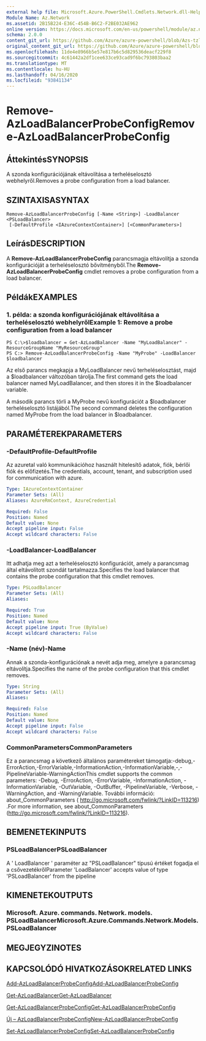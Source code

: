 ```yaml
---
external help file: Microsoft.Azure.PowerShell.Cmdlets.Network.dll-Help.xml
Module Name: Az.Network
ms.assetid: 2B15B224-E36C-454B-B6C2-F2BE032AE962
online version: https://docs.microsoft.com/en-us/powershell/module/az.network/remove-azloadbalancerprobeconfig
schema: 2.0.0
content_git_url: https://github.com/Azure/azure-powershell/blob/Azs-tzl/src/Network/Network/help/Remove-AzLoadBalancerProbeConfig.md
original_content_git_url: https://github.com/Azure/azure-powershell/blob/Azs-tzl/src/Network/Network/help/Remove-AzLoadBalancerProbeConfig.md
ms.openlocfilehash: 11de4e8966b5e57e817b6c5d829536deacf229f8
ms.sourcegitcommit: 4c61442a2df1cee633ce93cad9f6bc793803baa2
ms.translationtype: MT
ms.contentlocale: hu-HU
ms.lasthandoff: 04/16/2020
ms.locfileid: "93841134"
---
```

# <span data-ttu-id="7b35d-101">Remove-AzLoadBalancerProbeConfig</span><span class="sxs-lookup"><span data-stu-id="7b35d-101">Remove-AzLoadBalancerProbeConfig</span></span>

## <span data-ttu-id="7b35d-102">Áttekintés</span><span class="sxs-lookup"><span data-stu-id="7b35d-102">SYNOPSIS</span></span>
<span data-ttu-id="7b35d-103">A szonda konfigurációjának eltávolítása a terheléselosztó webhelyről.</span><span class="sxs-lookup"><span data-stu-id="7b35d-103">Removes a probe configuration from a load balancer.</span></span>

## <span data-ttu-id="7b35d-104">SZINTAXISA</span><span class="sxs-lookup"><span data-stu-id="7b35d-104">SYNTAX</span></span>

```
Remove-AzLoadBalancerProbeConfig [-Name <String>] -LoadBalancer <PSLoadBalancer>
 [-DefaultProfile <IAzureContextContainer>] [<CommonParameters>]
```

## <span data-ttu-id="7b35d-105">Leírás</span><span class="sxs-lookup"><span data-stu-id="7b35d-105">DESCRIPTION</span></span>
<span data-ttu-id="7b35d-106">A **Remove-AzLoadBalancerProbeConfig** parancsmagja eltávolítja a szonda konfigurációját a terheléselosztó bővítményből.</span><span class="sxs-lookup"><span data-stu-id="7b35d-106">The **Remove-AzLoadBalancerProbeConfig** cmdlet removes a probe configuration from a load balancer.</span></span>

## <span data-ttu-id="7b35d-107">Példák</span><span class="sxs-lookup"><span data-stu-id="7b35d-107">EXAMPLES</span></span>

### <span data-ttu-id="7b35d-108">1. példa: a szonda konfigurációjának eltávolítása a terheléselosztó webhelyről</span><span class="sxs-lookup"><span data-stu-id="7b35d-108">Example 1: Remove a probe configuration from a load balancer</span></span>
```
PS C:\>$loadbalancer = Get-AzLoadBalancer -Name "MyLoadBalancer" -ResourceGroupName "MyResourceGroup"
PS C:> Remove-AzLoadBalancerProbeConfig -Name "MyProbe" -LoadBalancer $loadbalancer
```

<span data-ttu-id="7b35d-109">Az első parancs megkapja a MyLoadBalancer nevű terheléselosztást, majd a $loadbalancer változóban tárolja.</span><span class="sxs-lookup"><span data-stu-id="7b35d-109">The first command gets the load balancer named MyLoadBalancer, and then stores it in the $loadbalancer variable.</span></span>

<span data-ttu-id="7b35d-110">A második parancs törli a MyProbe nevű konfigurációt a $loadbalancer terheléselosztó listájából.</span><span class="sxs-lookup"><span data-stu-id="7b35d-110">The second command deletes the configuration named MyProbe from the load balancer in $loadbalancer.</span></span>

## <span data-ttu-id="7b35d-111">PARAMÉTEREK</span><span class="sxs-lookup"><span data-stu-id="7b35d-111">PARAMETERS</span></span>

### <span data-ttu-id="7b35d-112">-DefaultProfile</span><span class="sxs-lookup"><span data-stu-id="7b35d-112">-DefaultProfile</span></span>
<span data-ttu-id="7b35d-113">Az azuretal való kommunikációhoz használt hitelesítő adatok, fiók, bérlői fiók és előfizetés.</span><span class="sxs-lookup"><span data-stu-id="7b35d-113">The credentials, account, tenant, and subscription used for communication with azure.</span></span>

```yaml
Type: IAzureContextContainer
Parameter Sets: (All)
Aliases: AzureRmContext, AzureCredential

Required: False
Position: Named
Default value: None
Accept pipeline input: False
Accept wildcard characters: False
```

### <span data-ttu-id="7b35d-114">-LoadBalancer</span><span class="sxs-lookup"><span data-stu-id="7b35d-114">-LoadBalancer</span></span>
<span data-ttu-id="7b35d-115">Itt adhatja meg azt a terheléselosztó konfigurációt, amely a parancsmag által eltávolított szondát tartalmazza.</span><span class="sxs-lookup"><span data-stu-id="7b35d-115">Specifies the load balancer that contains the probe configuration that this cmdlet removes.</span></span>

```yaml
Type: PSLoadBalancer
Parameter Sets: (All)
Aliases: 

Required: True
Position: Named
Default value: None
Accept pipeline input: True (ByValue)
Accept wildcard characters: False
```

### <span data-ttu-id="7b35d-116">-Name (név)</span><span class="sxs-lookup"><span data-stu-id="7b35d-116">-Name</span></span>
<span data-ttu-id="7b35d-117">Annak a szonda-konfigurációnak a nevét adja meg, amelyre a parancsmag eltávolítja.</span><span class="sxs-lookup"><span data-stu-id="7b35d-117">Specifies the name of the probe configuration that this cmdlet removes.</span></span>

```yaml
Type: String
Parameter Sets: (All)
Aliases: 

Required: False
Position: Named
Default value: None
Accept pipeline input: False
Accept wildcard characters: False
```

### <span data-ttu-id="7b35d-118">CommonParameters</span><span class="sxs-lookup"><span data-stu-id="7b35d-118">CommonParameters</span></span>
<span data-ttu-id="7b35d-119">Ez a parancsmag a következő általános paramétereket támogatja:-debug,-ErrorAction,-ErrorVariable,-InformationAction,-InformationVariable,-,-PipelineVariable-WarningAction</span><span class="sxs-lookup"><span data-stu-id="7b35d-119">This cmdlet supports the common parameters: -Debug, -ErrorAction, -ErrorVariable, -InformationAction, -InformationVariable, -OutVariable, -OutBuffer, -PipelineVariable, -Verbose, -WarningAction, and -WarningVariable.</span></span> <span data-ttu-id="7b35d-120">További információ: about_CommonParameters ( http://go.microsoft.com/fwlink/?LinkID=113216) .</span><span class="sxs-lookup"><span data-stu-id="7b35d-120">For more information, see about_CommonParameters (http://go.microsoft.com/fwlink/?LinkID=113216).</span></span>

## <span data-ttu-id="7b35d-121">BEMENETEK</span><span class="sxs-lookup"><span data-stu-id="7b35d-121">INPUTS</span></span>

### <span data-ttu-id="7b35d-122">PSLoadBalancer</span><span class="sxs-lookup"><span data-stu-id="7b35d-122">PSLoadBalancer</span></span>
<span data-ttu-id="7b35d-123">A ' LoadBalancer ' paraméter az "PSLoadBalancer" típusú értéket fogadja el a csővezetékről</span><span class="sxs-lookup"><span data-stu-id="7b35d-123">Parameter 'LoadBalancer' accepts value of type 'PSLoadBalancer' from the pipeline</span></span>

## <span data-ttu-id="7b35d-124">KIMENETEK</span><span class="sxs-lookup"><span data-stu-id="7b35d-124">OUTPUTS</span></span>

### <span data-ttu-id="7b35d-125">Microsoft. Azure. commands. Network. models. PSLoadBalancer</span><span class="sxs-lookup"><span data-stu-id="7b35d-125">Microsoft.Azure.Commands.Network.Models.PSLoadBalancer</span></span>

## <span data-ttu-id="7b35d-126">MEGJEGYZI</span><span class="sxs-lookup"><span data-stu-id="7b35d-126">NOTES</span></span>

## <span data-ttu-id="7b35d-127">KAPCSOLÓDÓ HIVATKOZÁSOK</span><span class="sxs-lookup"><span data-stu-id="7b35d-127">RELATED LINKS</span></span>

[<span data-ttu-id="7b35d-128">Add-AzLoadBalancerProbeConfig</span><span class="sxs-lookup"><span data-stu-id="7b35d-128">Add-AzLoadBalancerProbeConfig</span></span>](./Add-AzLoadBalancerProbeConfig.md)

[<span data-ttu-id="7b35d-129">Get-AzLoadBalancer</span><span class="sxs-lookup"><span data-stu-id="7b35d-129">Get-AzLoadBalancer</span></span>](./Get-AzLoadBalancer.md)

[<span data-ttu-id="7b35d-130">Get-AzLoadBalancerProbeConfig</span><span class="sxs-lookup"><span data-stu-id="7b35d-130">Get-AzLoadBalancerProbeConfig</span></span>](./Get-AzLoadBalancerProbeConfig.md)

[<span data-ttu-id="7b35d-131">Új – AzLoadBalancerProbeConfig</span><span class="sxs-lookup"><span data-stu-id="7b35d-131">New-AzLoadBalancerProbeConfig</span></span>](./New-AzLoadBalancerProbeConfig.md)

[<span data-ttu-id="7b35d-132">Set-AzLoadBalancerProbeConfig</span><span class="sxs-lookup"><span data-stu-id="7b35d-132">Set-AzLoadBalancerProbeConfig</span></span>](./Set-AzLoadBalancerProbeConfig.md)


